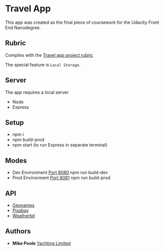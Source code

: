 # Travel App
This app was created as the final piece of coursework for the Udacity Front End Nanodegree.

## Rubric
Complies with the [Travel app project rubric](https://review.udacity.com/#!/rubrics/2669/view)

The special feature is `Local Storage`.

## Server
The app requires a local server
* Node
* Express

## Setup
* npm i
* npm build-prod
* npm start (to run Express in separate terminal)

## Modes
* Dev Environment [Port 8080](http://localhost:8080/) npm run build-dev
* Prod Environment [Port 8081](http://localhost:8081/) npm run build-prod

## API
* [Geonames](https://www.geonames.org)
* [Pixabay](https://pixabay.com)
* [Weatherbit](https://www.weatherbit.io)

## Authors
* **Mike Poole** [Yachting Limited](https://www.yachting.org/)
